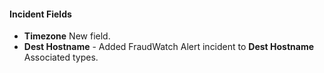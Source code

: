 
#### Incident Fields
- **Timezone** New field.
- **Dest Hostname** - Added FraudWatch Alert incident to **Dest Hostname** Associated types.
